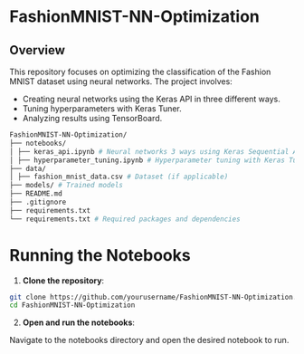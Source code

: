 # FashionMNIST-NN-Optimization

## Overview

This repository focuses on optimizing the classification of the Fashion MNIST dataset using neural networks. The project involves:

- Creating neural networks using the Keras API in three different ways.
- Tuning hyperparameters with Keras Tuner.
- Analyzing results using TensorBoard.

```bash
FashionMNIST-NN-Optimization/
├── notebooks/
│ ├── keras_api.ipynb # Neural networks 3 ways using Keras Sequential API
│ ├── hyperparameter_tuning.ipynb # Hyperparameter tuning with Keras Tuner
├── data/
│ ├── fashion_mnist_data.csv # Dataset (if applicable)
├── models/ # Trained models
├── README.md
├── .gitignore
├── requirements.txt
└── requirements.txt # Required packages and dependencies
```

# Running the Notebooks
1. **Clone the repository**:
```bash
git clone https://github.com/yourusername/FashionMNIST-NN-Optimization.git
cd FashionMNIST-NN-Optimization
```

2. **Open and run the notebooks**:

Navigate to the notebooks directory and open the desired notebook to run.

